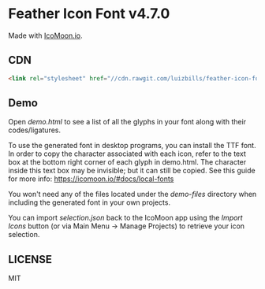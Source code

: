 # Feather Icon Font v4.7.0

Made with [IcoMoon.io](https://icomoon.io).

## CDN

```html
<link rel="stylesheet" href="//cdn.rawgit.com/luizbills/feather-icon-font/4.7.0/dist/style.css">
```

## Demo

Open *demo.html* to see a list of all the glyphs in your font along with their codes/ligatures.

To use the generated font in desktop programs, you can install the TTF font. In order to copy the character associated with each icon, refer to the text box at the bottom right corner of each glyph in demo.html. The character inside this text box may be invisible; but it can still be copied. See this guide for more info: https://icomoon.io/#docs/local-fonts

You won't need any of the files located under the *demo-files* directory when including the generated font in your own projects.

You can import *selection.json* back to the IcoMoon app using the *Import Icons* button (or via Main Menu → Manage Projects) to retrieve your icon selection.

## LICENSE

MIT
